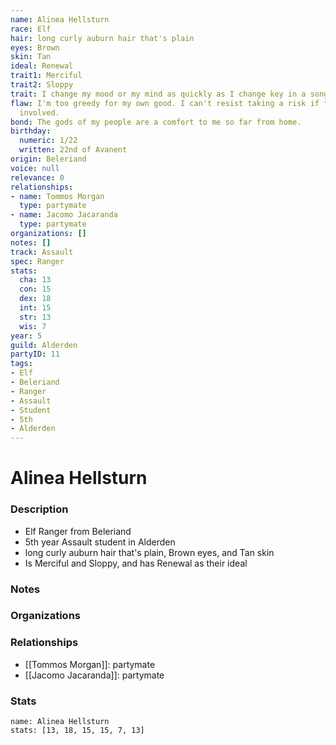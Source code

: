 ```yaml
---
name: Alinea Hellsturn
race: Elf
hair: long curly auburn hair that's plain
eyes: Brown
skin: Tan
ideal: Renewal
trait1: Merciful
trait2: Sloppy
trait: I change my mood or my mind as quickly as I change key in a song.
flaw: I'm too greedy for my own good. I can't resist taking a risk if there's money
  involved.
bond: The gods of my people are a comfort to me so far from home.
birthday:
  numeric: 1/22
  written: 22nd of Avanent
origin: Beleriand
voice: null
relevance: 0
relationships:
- name: Tommos Morgan
  type: partymate
- name: Jacomo Jacaranda
  type: partymate
organizations: []
notes: []
track: Assault
spec: Ranger
stats:
  cha: 13
  con: 15
  dex: 18
  int: 15
  str: 13
  wis: 7
year: 5
guild: Alderden
partyID: 11
tags:
- Elf
- Beleriand
- Ranger
- Assault
- Student
- 5th
- Alderden
---
```

# Alinea Hellsturn
### Description
- Elf Ranger from Beleriand
- 5th year Assault student in Alderden
- long curly auburn hair that's plain, Brown eyes, and Tan skin
- Is Merciful and Sloppy, and has Renewal as their ideal

### Notes

### Organizations

### Relationships
- [[Tommos Morgan]]: partymate
- [[Jacomo Jacaranda]]: partymate

### Stats
```statblock
name: Alinea Hellsturn
stats: [13, 18, 15, 15, 7, 13]
```